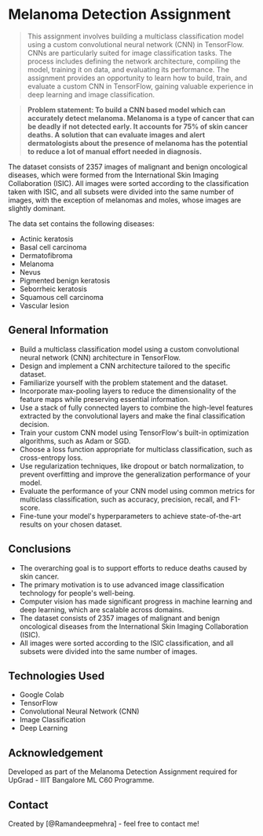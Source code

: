 # Melanoma Detection Assignment

> This assignment involves building a multiclass classification model using a custom convolutional neural network (CNN) in TensorFlow. CNNs are particularly suited for image classification tasks. The process includes defining the network architecture, compiling the model, training it on data, and evaluating its performance. The assignment provides an opportunity to learn how to build, train, and evaluate a custom CNN in TensorFlow, gaining valuable experience in deep learning and image classification.

> **Problem statement: To build a CNN based model which can accurately detect melanoma. Melanoma is a type of cancer that can be deadly if not detected early. It accounts for 75% of skin cancer deaths. A solution that can evaluate images and alert dermatologists about the presence of melanoma has the potential to reduce a lot of manual effort needed in diagnosis.**

The dataset consists of 2357 images of malignant and benign oncological diseases, which were formed from the International Skin Imaging Collaboration (ISIC). All images were sorted according to the classification taken with ISIC, and all subsets were divided into the same number of images, with the exception of melanomas and moles, whose images are slightly dominant.


The data set contains the following diseases:

* Actinic keratosis
* Basal cell carcinoma
* Dermatofibroma
* Melanoma
* Nevus
* Pigmented benign keratosis
* Seborrheic keratosis
* Squamous cell carcinoma
* Vascular lesion
 


## General Information

* Build a multiclass classification model using a custom convolutional neural network (CNN) architecture in TensorFlow.
* Design and implement a CNN architecture tailored to the specific dataset.
* Familiarize yourself with the problem statement and the dataset.
* Incorporate max-pooling layers to reduce the dimensionality of the feature maps while preserving essential information.
* Use a stack of fully connected layers to combine the high-level features extracted by the convolutional layers and make the final classification decision.
* Train your custom CNN model using TensorFlow's built-in optimization algorithms, such as Adam or SGD.
* Choose a loss function appropriate for multiclass classification, such as cross-entropy loss.
* Use regularization techniques, like dropout or batch normalization, to prevent overfitting and improve the generalization performance of your model.
* Evaluate the performance of your CNN model using common metrics for multiclass classification, such as accuracy, precision, recall, and F1-score.
* Fine-tune your model's hyperparameters to achieve state-of-the-art results on your chosen dataset.


## Conclusions

* The overarching goal is to support efforts to reduce deaths caused by skin cancer.
* The primary motivation is to use advanced image classification technology for people's well-being.
* Computer vision has made significant progress in machine learning and deep learning, which are scalable across domains.
* The dataset consists of 2357 images of malignant and benign oncological diseases from the International Skin Imaging Collaboration (ISIC).
* All images were sorted according to the ISIC classification, and all subsets were divided into the same number of images.


<!-- You don't have to answer all the questions - just the ones relevant to your project. -->


## Technologies Used
- Google Colab
- TensorFlow
- Convolutional Neural Network (CNN)
- Image Classification
- Deep Learning

## Acknowledgement

Developed as part of the Melanoma Detection Assignment required for UpGrad - IIIT Bangalore ML C60 Programme.

## Contact
Created by [@Ramandeepmehra] - feel free to contact me!

